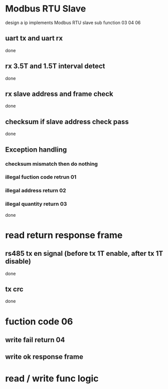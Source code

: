 # Modbus RTU Slave
design a ip implements Modbus RTU slave sub function 03 04 06

## uart tx and uart rx
done

## rx 3.5T and 1.5T interval detect
done

## rx slave address and frame check
done

## checksum if slave address check pass
done

## Exception handling
### checksum mismatch then do nothing
### illegal fuction code retrun 01
### illegal address return 02
### illegal quantity return 03

done

# read return response frame
## rs485 tx en signal (before tx 1T enable, after tx 1T disable)
done
## tx crc
done

# fuction code 06
## write fail return 04
## write ok response frame

# read / write func logic



